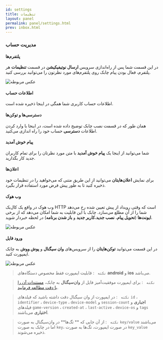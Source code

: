 ```yaml
---
id: settings
title: تنظیمات
layout: panel
permalink: panel/settings.html
prev: inbox.html
---
```


### مدیریت حساب

#### پلتفرم‌ها

در این قسمت شما پس از راه‌اندازی سرویس **ارسال نوتیفیکیشن** در قسمت **تنظیمات** هر پلتفرم، فعال بودن پیام چابک روی پلتفرم‌های مورد نظرتون را می‌توانید بررسی کنید.

![عکس مربوطه](http://uupload.ir/files/uzft_plat.png)

#### اطلاعات حساب

اطلاعات حساب کاربری شما همگی در اینجا ذخیره شده است.

#### دسترسی‌ها و توکن‌ها

همان طور که در قسمت نصب چابک توضیح داده شده است، در اینجا با وارد کردن اطلاعات **دسترسی** حساب خود را راه اندازی می‌کنید.

#### پیام خوش آمدید

شما می‌توانید از اینجا یک **پیام خوش آمدید** با متن مورد نظرتان را برای تمام کاربران جدید کار بگذارید. 

#### اعلان‌ها

برای نمایش **اعلان‌هایتان** می‌توانید از این طریق متنی که می‌خواهید را در تنظیمات خود ذخیره کنید تا به طور پیش فرض مورد استفاده قرار بگیرد.

#### وب هوک

وب هوک در واقع یک کال‌بک HTTP است که وقتی رویداد از پیش تعیین شده رخ می‌دهد شما را از آن مطلع می‌سازد. چابک با این قابلیت به شما امکان می‌دهد که از برخی **ایونت‌ها** (**تحویل پیام**، **نصب جدید**،**کاربر جدید** و **باز شدن برنامه**) در لحظه خبردار شوید.

![عکس مربوطه](http://uupload.ir/files/qlko_webhook.png)

#### ورود فایل

در این قسمت می‌توانید **توکن‌هایتان** را از سرویس‌های **وان سیگنال** و **پوش ووش** به چابک ایمپورت کنید. 

![عکس مربوطه](http://uupload.ir/files/8vi1_import.png)


> `نکته ` : قابلیت ایمپورت فقط مخصوص دستگاه‌های **android** و **ios** می‌باشد.

> `نکته ` : برای ایمپورت موفقیت‌آمیز فایل از **وان‌سیگنال** به چابک، [ مستندات آن را با دقت مطالعه فرمایید](https://documentation.onesignal.com/reference#csv-export).

> `نکته ` : در ایمپورت از وان سیگنال دقت داشته باشید که فیلد‌های `id` ، `identifier` ، `device-type` ، `device-model` و `session-count` **اجباری** و  فیلد‌های `game-version` ، `created-at` ، `last-active` ، `device-os` و `tags`  **اختیاری** می‌باشند.

> `نکته ` : از آن جایی که ** تگ‌ها** در وان‌سیگنال به صورت `key/value` می‌باشند اما در چابک به صورت `key`، در صورت ایمپورت، تگ‌ها به صورت `key_value` ذخیره می‌شوند.
